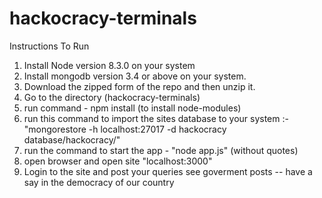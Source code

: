 # hackocracy-terminals
Instructions To Run

1. Install Node version 8.3.0 on your system
2. Install mongodb version 3.4 or above on your system.
2. Download the zipped form of the repo and then unzip it.
3. Go to the directory (hackocracy-terminals) 
4. run command - npm install (to install node-modules)
5. run this command to import the sites database to your system  :-    "mongorestore -h localhost:27017 -d hackocracy database/hackocracy/"
6. run the command to start the app - "node app.js" (without quotes)
7. open browser and open site "localhost:3000"
8. Login to the site and post your queries see goverment posts -- have a say in the democracy of our country

